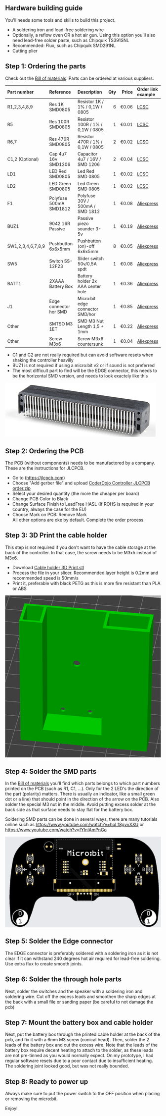 ## Hardware building guide
You'll needs some tools and skills to build this project.
- A soldering iron and lead-free soldering wire
- Optionally, a reflow oven OR a hot air gun. Using this option you'll also need lead-free solder paste, such as Chipquik TS391SNL
- Recommended: Flux, such as Chipquik SMD291NL
- Cutting plier

## Step 1: Ordering the parts
Check out the [Bill of materials](https://github.com/jimd80/pxt-coderdojo-controller/blob/main/hardware/Bom.ods?raw=true). Parts can be ordered at various suppliers.

Part number      |Reference	            |Description                      |Qty|Price|Order link example|
:----------------|:---------------------|:--------------------------------|--:|----:|:-----------------|
R1,2,3,4,8,9     |Res 1K SMD0805        |Resistor 1K / 1% / 0,1W / 0805   |  6|€0.06|[LCSC](https://www.lcsc.com/product-detail/Chip-Resistor-Surface-Mount_YAGEO-RC0805FR-071KL_C95781.html)|
R5               |Res 100R SMD0805      |Resistor 100R / 1% / 0,1W / 0805 |  1|€0.01|[LCSC](https://www.lcsc.com/product-detail/Chip-Resistor-Surface-Mount_YAGEO-RC0805FR-07100RL_C105577.html)|
R6,7             |Res 470R SMD0805      |Resistor 470R / 1% / 0,1W / 0805 |  2|€0.02|[LCSC](https://www.lcsc.com/product-detail/Chip-Resistor-Surface-Mount_YAGEO-RC0805FR-07470RL_C114564.html)|
C1,2 (Optional)  |Cap 4u7 16v SMD1206   |Capacitor 4u7 / 16V / SMD 1206   |  2|€0.04|[LCSC](https://www.lcsc.com/product-detail/Multilayer-Ceramic-Capacitors-MLCC-SMD-SMT_Samsung-Electro-Mechanics-CL31B475KBHNNNE_C51205.html)|
LD1              |LED Red SMD0805       |Led Red SMD 0805                 |  1|€0.02|[LCSC](https://www.lcsc.com/product-detail/LED-Indication-Discrete_XINGLIGHT-XL-2012SURC_C965812.html)|
LD2              |LED Green SMD0805     |Led Green SMD 0805               |  1|€0.02|[LCSC](https://www.lcsc.com/product-detail/LED-Indication-Discrete_XINGLIGHT-XL-2012UGC_C965815.html)|
F1               |Polyfuse 500mA SMD1812|Polyfuse 30V / 500mA / SMD 1812  |  1|€0.08|[Aliexpress](https://www.aliexpress.com/item/1005006431435556.html)|
BUZ1             |9042 16R Passive      |Passive piezo sounder 3-5v       |  1|€0.19|[Aliexpress](https://www.aliexpress.com/item/1005006230919996.html)|
SW1,2,3,4,6,7,8,9|Pushbutton 6x6x5mm    |Pushbutton (on)-off 6x6x5mm      |  8|€0.05|[Aliexpress](https://www.aliexpress.com/item/1005001897291190.html)|
SW5              |Switch SS-12F23       |Slider switch 50v/0,5A spdt      |  1|€0.08|[Aliexpress](https://www.aliexpress.com/item/1005004508647910.html)|
BATT1            |2XAAA Battery Box     |Battery holder 2x AAA center hole|  1|€0.36|[Aliexpress](https://www.aliexpress.com/item/1005006274732583.html)|
J1               |Edge connector hor SMD|Micro:bit edge connector SMD/hor |  1|€0.85|[Aliexpress](https://www.aliexpress.com/item/1005006206948907.html)|
Other            |SMTSO M3 1ET          |SMD M3 Nut Length 1,5 + 1mm      |  1|€0.22|[Aliexpress](https://www.aliexpress.com/item/1005007226371037.html)|
Other            |Screw M3x6            |Screw M3x6 countersunk           |  1|€0.04|[Aliexpress](https://www.aliexpress.com/item/4000983507018.html)|

- C1 and C2 are not really required but can avoid software resets when shaking the controller heavilly
- BUZ1 is not required if using a micro:bit v2 or if sound is not preferred
- The most difficult part to find will be the EDGE connector, this needs to be the horizontal SMD version, and needs to look exactely like this

![EDGE Connector](https://github.com/jimd80/pxt-coderdojo-controller/blob/main/images/Edge%20connector%20SMD%20horizontal.jpg?raw=true)

## Step 2: Ordering the PCB
The PCB (without components) needs to be manufactored by a company. These are the instructions for JLCPCB.
- Go to (https://jlcpcb.com)
- Choose "Add gerber file" and upload [CoderDojo Controller JLCPCB order.zip](https://github.com/jimd80/pxt-coderdojo-controller/blob/main/hardware/CoderDojo%20Controller%20JLCPCB%20order.zip?raw=true)
- Select your desired quantity (the more the cheaper per board)
- Change PCB Color to Black
- Change Surface Finish to LeadFree HASL (If ROHS is required in your country, always the case for the EU)
- Choose Mark on PCB: Remove Mark  
All other options are oke by default. Complete the order process.

## Step 3: 3D Print the cable holder
This step is not required if you don't want to have the cable storage at the back of the controller. In that case, the screw needs to be M3x5 instead of M3x6.
- Download [Cable holder 3D Print.stl](https://github.com/jimd80/pxt-coderdojo-controller/blob/main/hardware/CAD%20Files/Cable%20holder%203D%20Print.stl?raw=true)
- Process the file in your slicer. Recommended layer height is 0.2mm and recommended speed is 50mm/s
- Print it, preferable with black PETG as this is more fire resistant than PLA or ABS

![Cable holder](https://github.com/jimd80/pxt-coderdojo-controller/blob/main/hardware/CAD%20Images/Cable%20holder%203D%20Print.png?raw=true)

## Step 4: Solder the SMD parts
In the [Bill of materials](https://github.com/jimd80/pxt-coderdojo-controller/blob/main/hardware/Bom.ods?raw=true) you'll find which parts belongs to which part numbers printed on the PCB (such as R1, C1, ...). Only for the 2 LED's the direction of the part (polarity) matters. There is usually an indicator, like a small green dot or a line) that should point in the direction of the arrow on the PCB.
Also solder the special M3 nut in the middle. Avoid putting excess solder at the back side as that surface needs to stay flat for the battery box.

Soldering SMD parts can be done in several ways, there are many tutorials online such as https://www.youtube.com/watch?v=hoLf8gvvXXU or https://www.youtube.com/watch?v=fYInlAmPnGo

![PCB Components](https://github.com/jimd80/pxt-coderdojo-controller/blob/main/hardware/CAD%20Images/PCB%202D.png?raw=true)

## Step 5: Solder the Edge connector
The EDGE connector is preferably soldered with a soldering iron as it is not clear if it can withstand 240 degrees hot air required for lead-free soldering. Use extra flux to create smooth joints.

## Step 6: Solder the through hole parts
Next, solder the switches and the speaker with a soldering iron and soldering wire. Cut off the excess leads and smoothen the sharp edges at the back with a small file or sanding paper (be careful to not damage the pcb)

## Step 7: Mount the battery box and cable holder
Next, put the battery box through the printed cable holder at the back of the pcb, and fix it with a 6mm M3 screw (conical head). Then, solder the 2 leads of the battery box and cut the excess wire. Note that the leads of the battery box require decent heating to attach to the solder, as these leads are not pre-tinned as you would normally expect. On my prototype, I had regular software resets due to a poor contact due to insufficient heating. The soldering joint looked good, but was not really bounded.

## Step 8: Ready to power up
Always make sure to put the power switch to the OFF position when placing or removing the micro:bit.

Enjoy!